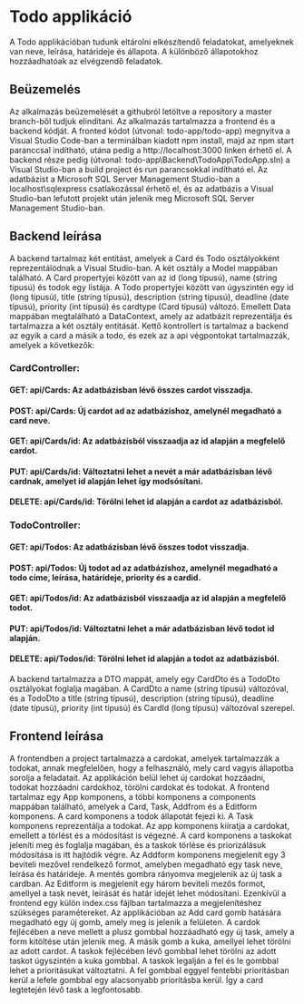 # Todo applikáció

A Todo applikációban tudunk eltárolni elkészítendő feladatokat, amelyeknek van neve, leírása, határideje és állapota. A különböző állapotokhoz hozzáadhatóak az elvégzendő feladatok.

## Beüzemelés

Az alkalmazás beüzemelését a githubról letöltve a repository a master branch-ből tudjuk elindítani. Az alkalmazás tartalmazza a frontend és a backend kódját. A fronted kódot (útvonal: todo-app/todo-app) megnyitva a Visual Studio Code-ban a terminálban kiadott npm install, majd az npm start paranccsal indítható, utána pedig a http://localhost:3000 linken érhető el. A backend része pedig (útvonal: todo-app\Backend\TodoApp\TodoApp.sln) a Visual Studio-ban a build project és run parancsokkal indítható el. Az adatbázist a Microsoft SQL Server Management Studio-ban a localhost\sqlexpress csatlakozással érhető el, és az adatbázis a Visual Studio-ban lefutott projekt után jelenik meg Microsoft SQL Server Management Studio-ban. 

## Backend leírása

A backend tartalmaz két entitást, amelyek a Card és Todo osztályokként reprezentálódnak a Visual Studio-ban. A két osztály a Model mappában található. A Card propertyjei között van az id (long típusú), name (string tipusú) és todok egy listája. A Todo propertyjei között van úgyszintén egy id (long típusú), title (string típusú), description (string típusú), deadline (date típusú), priority (int típusú) és cardtype (Card típusú) változó. Emellett Data mappában megtalálható a DataContext, amely az adatbázit reprezentálja és tartalmazza a két osztály entitását. Kettő kontrollert is tartalmaz a backend az egyik a card a másik a todo, és ezek az a api végpontokat tartalmazzák, amelyek a következők:

### CardController:

#### GET: api/Cards: Az adatbázisban lévő összes cardot visszadja.
#### POST: api/Cards: Új cardot ad az adatbázishoz, amelynél megadható a card neve.
#### GET: api/Cards/id: Az adatbázisból visszaadja az id alapján a megfelelő cardot.
#### PUT: api/Cards/id: Változtatni lehet a nevét a már adatbázisban lévő cardnak, amelyet id alapján lehet így modsósítani.
#### DELETE: api/Cards/id: Törölni lehet id alapján a cardot az adatbázisból.

### TodoController:

#### GET: api/Todos: Az adatbázisban lévő összes todot visszadja.
#### POST: api/Todos: Új todot ad az adatbázishoz, amelynél megadható a todo címe, leírása, határideje, priority és a cardid.
#### GET: api/Todos/id: Az adatbázisból visszaadja az id alapján a megfelelő todot.
#### PUT: api/Todos/id: Változtatni lehet a már adatbázisban lévő todot id alapján.
#### DELETE: api/Todos/id: Törölni lehet id alapján a todot az adatbázisból.

A backend tartalmazza a DTO mappát, amely egy CardDto és a TodoDto osztályokat foglalja magában. A CardDto a name (string típusú) változóval, és a TodoDto a title (string típusú), description (string típusú), deadline (date típusú), priority (int típusú) és CardId (long típusú) változóval szerepel.

## Frontend leírása

A frontendben a project tartalmazza a cardokat, amelyek tartalmazzák a todokat, annak megfelelően, hogy a felhasználó, mely card vagyis állapotba sorolja a feladatait. Az applikáción belül lehet új cardokat hozzáadni, todokat hozzáadni cardokhoz, törölni cardokat és todokat. 
A frontend tartalmaz egy App komponens, a többi komponens a components mappában található, amelyek a Card, Task, Addfrom és a Editform komponens. A card komponens a todok állapotát fejezi ki. A Task komponens reprezentálja a todokat. Az app komponens kiíratja a cardokat, emellett a törlést és a módosítást is végezné. A card komponens a taskokat jeleníti meg és foglalja magában, és a taskok törlése és priorizálásuk módosítása is itt hajtódik végre. Az Addform komponens megjelenít egy 3 beviteli mezővel rendelkező formot, amelyben megadható egy task neve, leírása és határideje. A mentés gombra rányomva megjelenik az új task a cardban. Az Editform is megjelenít egy három beviteli mezős formot, amellyel a task nevét, leírását és határ idejét lehet módosítani. Ezenkívül a frontend egy külön index.css fájlban tartalmazza a megjelenítéshez szükséges paramétereket.
Az applikációban az Add card gomb hatására megadható egy új gomb, amely meg is jelenik a felületen. A cardok fejlécében a neve mellett a plusz gombbal hozzáadható egy új task, amely a form kitöltése után jelenik meg. A másik gomb a kuka, amellyel lehet törölni az adott cardot. A taskok fejlécében lévő gombbal lehet törölni az adott taskot úgyszintén a kuka gombbal. A taskok legalján a fel és le gombbal lehet a prioritásukat változtatni. A fel gombbal eggyel fentebbi prioritásban kerül a lefele gombbal egy alacsonyabb prioritásba kerül. Így a card legtetején lévő task a legfontosabb.

